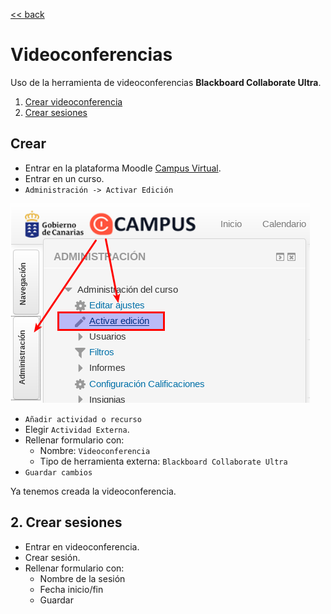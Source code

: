 [<< back](README.md)

# Videoconferencias

Uso de la herramienta de videoconferencias **Blackboard Collaborate Ultra**.

1. [Crear videoconferencia](#crear)
2. [Crear sesiones](#crear-sesiones)

## Crear

* Entrar en la plataforma Moodle [Campus Virtual](http://www3.gobiernodecanarias.org/medusa/eforma/campus/).
* Entrar en un curso.
* `Administración -> Activar Edición`

![](images/activar-edicion.png)

* `Añadir actividad o recurso`
* Elegir `Actividad Externa`.
* Rellenar formulario con:
    * Nombre: `Videoconferencia`
    * Tipo de herramienta externa: `Blackboard Collaborate Ultra`
* `Guardar cambios`

Ya tenemos creada la videoconferencia.

## 2. Crear sesiones

* Entrar en videoconferencia.
* Crear sesión.
* Rellenar formulario con:
    * Nombre de la sesión
    * Fecha inicio/fin
    * Guardar

